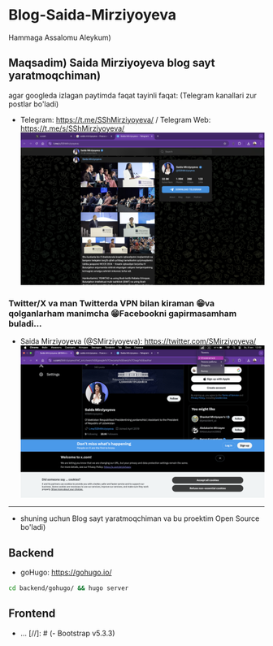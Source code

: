 # Blog-Saida-Mirziyoyeva
Hammaga Assalomu Aleykum)

## Maqsadim) Saida Mirziyoyeva blog sayt yaratmoqchiman)
agar googleda izlagan paytimda faqat tayinli faqat: (Telegram kanallari zur postlar bo'ladi)
- Telegram: https://t.me/SShMirziyoyeva/ / Telegram Web: https://t.me/s/SShMirziyoyeva/
![Telegram.png](frontend/assets%2Fimg%2Fscreenshots%2FTelegram.png)

### Twitter/X va man Twitterda VPN bilan kiraman 😁va qolganlarham manimcha 😁Facebookni gapirmasamham buladi...
- Saida Mirziyoyeva (@SMirziyoyeva): https://twitter.com/SMirziyoyeva/
![Twitter.png](frontend/assets%2Fimg%2Fscreenshots%2FTwitter.png)
_____________________

- shuning uchun Blog sayt yaratmoqchiman va bu proektim Open Source bo'ladi)

## Backend
- goHugo: https://gohugo.io/
```bash
cd backend/gohugo/ && hugo server 
```

## Frontend
- ...
[//]: # (- Bootstrap v5.3.3)